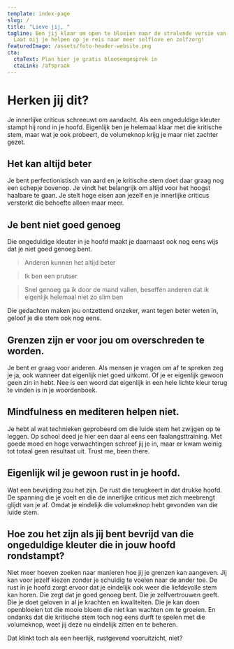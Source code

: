 ```yaml
---
template: index-page
slug: /
title: "Lieve jij, "
tagline: Ben jij klaar om open te bloeien naar de stralende versie van jezelf?
  Laat mij je helpen op je reis naar meer selflove en zelfzorg!
featuredImage: /assets/foto-header-website.png
cta:
  ctaText: Plan hier je gratis bloesemgesprek in
  ctaLink: /afspraak
---
```

# Herken jij dit?

Je innerlijke criticus schreeuwt om aandacht. Als een ongeduldige kleuter stampt hij rond in je hoofd. Eigenlijk ben je helemaal klaar met die kritische stem, maar wat je ook probeert, de volumeknop krijg je maar niet zachter gezet.

## Het kan altijd beter

Je bent perfectionistisch van aard en je kritische stem doet daar graag nog een schepje bovenop. Je vindt het belangrijk om altijd voor het hoogst haalbare te gaan. Je stelt hoge eisen aan jezelf en je innerlijke criticus versterkt die behoefte alleen maar meer.

## Je bent niet goed genoeg

Die ongeduldige kleuter in je hoofd maakt je daarnaast ook nog eens wijs dat je niet goed genoeg bent.
> Anderen kunnen het altijd beter

> Ik ben een prutser

> Snel genoeg ga ik door de mand vallen, beseffen anderen dat ik eigenlijk helemaal niet zo slim ben

Die gedachten maken jou ontzettend onzeker, want tegen beter weten in, geloof je die stem ook nog eens.

## Grenzen zijn er voor jou om overschreden te worden.

Je bent er graag voor anderen. Als mensen je vragen om af te spreken zeg je ja, ook wanneer dat eigenlijk niet goed uitkomt. Of je er eigenlijk gewoon geen zin in hebt.
Nee is een woord dat eigenlijk in een hele lichte kleur terug te vinden is in je woordenboek.

## Mindfulness en mediteren helpen niet.

Je hebt al wat technieken geprobeerd om die luide stem het zwijgen op te leggen. Op school deed je hier een daar al eens een faalangsttraining. Met goede moed en hoge verwachtingen schreef jij je in, maar er kwam weinig tot totaal geen resultaat uit. Trust me, been there.

## Eigenlijk wil je gewoon rust in je hoofd.
Wat een bevrijding zou het zijn. De rust die terugkeert in dat drukke hoofd. De spanning die je voelt en die de innerlijke criticus met zich meebrengt glijdt van je af. Omdat je eindelijk die volumeknop hebt gevonden van die luide stem.

## Hoe zou het zijn als jij bent bevrijd van die ongeduldige kleuter die in jouw hoofd rondstampt? 

Niet meer hoeven zoeken naar manieren hoe jij je grenzen kan aangeven. Jij kan voor jezelf kiezen zonder je schuldig te voelen naar de ander toe. De rust in je hoofd zorgt ervoor dat je eindelijk ook weer die liefdevolle stem kan horen. Die zegt dat je goed genoeg bent. Die je zelfvertrouwen geeft. Die je doet geloven in al je krachten en kwaliteiten. Die je kan doen openbloeien tot die mooie bloem die niet kan wachten om te groeien.
En ondanks dat die kritische stem toch nog eens durft te spelen met die volumeknop, weet jij deze nu eindelijk zitten en te beheren.

Dat klinkt toch als een heerlijk, rustgevend vooruitzicht, niet?

